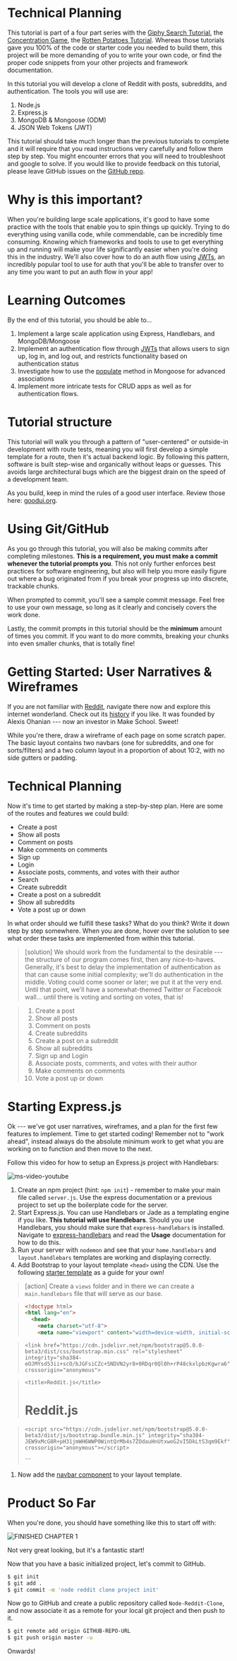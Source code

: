 # Technical Planning

This tutorial is part of a four part series with the [Giphy Search Tutorial](https://www.makeschool.com/academy/track/standalone/gif-search-app-ynu/your-node-environment), the [Concentration Game](https://www.makeschool.com/academy/track/standalone/javascript-concentration-game/JavaScript-game-Tutorial-intro), the [Rotten Potatoes Tutorial](https://www.makeschool.com/academy/track/standalone/rotten-potatoes---movie-reviews-with-express-js/start-an-express-project). Whereas those tutorials gave you 100% of the code or starter code you needed to build them, this project will be more demanding of you to write your own code, or find the proper code snippets from your other projects and framework documentation.

In this tutorial you will develop a clone of Reddit with posts, subreddits, and authentication. The tools you will use are:

1. Node.js
2. Express.js
3. MongoDB & Mongoose (ODM)
4. JSON Web Tokens (JWT)

This tutorial should take much longer than the previous tutorials to complete and it will require that you read instructions very carefully and follow them step by step. You might encounter errors that you will need to troubleshoot and google to solve. If you would like to provide feedback on this tutorial, please leave GitHub issues on the [GitHub repo](https://github.com/MakeSchool-Tutorials/Node-Reddit-Clone).

# Why is this important?

When you're building large scale applications, it's good to have some practice with the tools that enable you to spin things up quickly. Trying to do everything using vanilla code, while commendable, can be incredibly time consuming. Knowing which frameworks and tools to use to get everything up and running will make your life significantly easier when you're doing this in the industry. We'll also cover how to do an auth flow using [JWTs](https://jwt.io/), an incredibly popular tool to use for auth that you'll be able to transfer over to any time you want to put an auth flow in your app!

# Learning Outcomes

By the end of this tutorial, you should be able to...

1. Implement a large scale application using Express, Handlebars, and MongoDB/Mongoose
2. Implement an authentication flow through [JWTs](https://jwt.io/) that allows users to sign up, log in, and log out, and restricts functionality based on authentication status
3. Investigate how to use the [populate](https://mongoosejs.com/docs/populate.html) method in Mongoose for advanced associations
4. Implement more intricate tests for CRUD apps as well as for authentication flows.

# Tutorial structure

This tutorial will walk you through a pattern of "user-centered" or outside-in development with route tests, meaning you will first develop a simple template for a route, then it's actual backend logic. By following this pattern, software is built step-wise and organically without leaps or guesses. This avoids large architectural bugs which are the biggest drain on the speed of a development team.

As you build, keep in mind the rules of a good user interface. Review those here: [goodui.org](http://goodui.org/).

# Using Git/GitHub

As you go through this tutorial, you will also be making commits after completing milestones. **This is a requirement, you must make a commit whenever the tutorial prompts you**. This not only further enforces best practices for software engineering, but also will help you more easily figure out where a bug originated from if you break your progress up into discrete, trackable chunks.

When prompted to commit, you'll see a sample commit message. Feel free to use your own message, so long as it clearly and concisely covers the work done.

Lastly, the commit prompts in this tutorial should be the **minimum** amount of times you commit. If you want to do more commits, breaking your chunks into even smaller chunks, that is totally fine!

# Getting Started: User Narratives & Wireframes

If you are not familiar with [Reddit](https://www.reddit.com/), navigate there now and explore this internet wonderland. Check out its [history](https://en.wikipedia.org/wiki/Reddit#History) if you like. It was founded by Alexis Ohanian --- now an investor in Make School. Sweet!

While you're there, draw a wireframe of each page on some scratch paper. The basic layout contains two navbars (one for subreddits, and one for sorts/filters) and a two column layout in a proportion of about 10:2, with no side gutters or padding.

# Technical Planning

Now it's time to get started by making a step-by-step plan. Here are some of the routes and features we could build:

- Create a post
- Show all posts
- Comment on posts
- Make comments on comments
- Sign up
- Login
- Associate posts, comments, and votes with their author
- Search
- Create subreddit
- Create a post on a subreddit
- Show all subreddits
- Vote a post up or down

In what order should we fulfill these tasks? What do you think? Write it down step by step somewhere. When you are done, hover over the solution to see what order these tasks are implemented from within this tutorial.

> [solution] We should work from the fundamental to the desirable --- the structure of our program comes first, then any nice-to-haves. Generally, it's best to delay the implementation of authentication as that can cause some initial complexity; we'll do authentication in the middle. Voting could come sooner or later; we put it at the very end. Until that point, we'll have a somewhat-themed Twitter or Facebook wall... until there is voting and sorting on votes, that is!

> 1. Create a post
> 2. Show all posts
> 3. Comment on posts
> 4. Create subreddits
> 5. Create a post on a subreddit
> 6. Show all subreddits
> 7. Sign up and Login
> 8. Associate posts, comments, and votes with their author
> 9. Make comments on comments
> 10. Vote a post up or down

# Starting Express.js

Ok --- we've got user narratives, wireframes, and a plan for the first few features to implement. Time to get started coding! Remember not to "work ahead", instead always do the absolute minimum work to get what you are working on to function and then move to the next.

Follow this video for how to setup an Express.js project with Handlebars:

![ms-video-youtube](https://www.youtube.com/watch?v=41PToE2zYGY&t=3s)

1. Create an npm project (hint: `npm init`) - remember to make your main file called `server.js`. Use the express documentation or a previous project to set up the boilerplate code for the server.
2. Start Express.js. You can use Handlebars or Jade as a templating engine if you like. **This tutorial will use Handlebars**. Should you use Handlebars, you should make sure that `express-handlebars` is installed. Navigate to [express-handlebars](https://github.com/express-handlebars/express-handlebars) and read the **Usage** documentation for how to do this.
3. Run your server with `nodemon` and see that your `home.handlebars` and `layout.handlebars` templates are working and displaying correctly.
5. Add Bootstrap to your layout template `<head>` using the CDN. Use the following [starter template](https://getbootstrap.com/docs/5.0/getting-started/introduction/#starter-template) as a guide for your own!

> [action] Create a `views` folder and in there we can create a `main.handlebars` file that will serve as our base.

> ```html
> <!doctype html>
> <html lang="en">
>   <head>
>     <meta charset="utf-8">
>     <meta name="viewport" content="width=device-width, initial-scale=1, shrink-to-fit=no">

>     <link href="https://cdn.jsdelivr.net/npm/bootstrap@5.0.0-beta3/dist/css/bootstrap.min.css" rel="stylesheet" integrity="sha384-eOJMYsd53ii+scO/bJGFsiCZc+5NDVN2yr8+0RDqr0Ql0h+rP48ckxlpbzKgwra6" crossorigin="anonymous">

>     <title>Reddit.js</title>
>   </head>
>   <body>
>     <h1>Reddit.js</h1>

>     <script src="https://cdn.jsdelivr.net/npm/bootstrap@5.0.0-beta3/dist/js/bootstrap.bundle.min.js" integrity="sha384-JEW9xMcG8R+pH31jmWH6WWP0WintQrMb4s7ZOdauHnUtxwoG2vI5DkLtS3qm9Ekf" crossorigin="anonymous"></script>
>   </body>
> </html>
> ```

1. Now add the [navbar component](https://getbootstrap.com/docs/5.0/components/navbar/) to your layout template.

# Product So Far

When you're done, you should have something like this to start off with:

![FINISHED CHAPTER 1](assets/ch1-done.png)

Not very great looking, but it's a fantastic start!

Now that you have a basic initialized project, let's commit to GitHub.

```bash
$ git init
$ git add .
$ git commit -m 'node reddit clone project init'
```

Now go to GitHub and create a public repository called `Node-Reddit-Clone`, and now associate it as a remote for your local git project and then push to it.

```bash
$ git remote add origin GITHUB-REPO-URL
$ git push origin master -u
```

Onwards!
